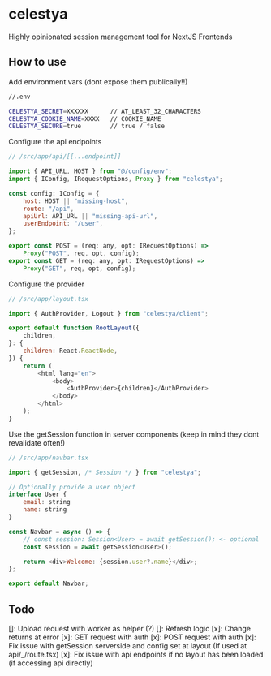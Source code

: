 # celestya

Highly opinionated session management tool for NextJS Frontends

## How to use

Add environment vars (dont expose them publically!!)

```bash
//.env

CELESTYA_SECRET=XXXXXX      // AT_LEAST_32_CHARACTERS
CELESTYA_COOKIE_NAME=XXXX   // COOKIE_NAME
CELESTYA_SECURE=true        // true / false
```

Configure the api endpoints

```js
// /src/app/api/[[...endpoint]]

import { API_URL, HOST } from "@/config/env";
import { IConfig, IRequestOptions, Proxy } from "celestya";

const config: IConfig = {
    host: HOST || "missing-host",
    route: "/api",
    apiUrl: API_URL || "missing-api-url",
    userEndpoint: "/user",
};

export const POST = (req: any, opt: IRequestOptions) =>
    Proxy("POST", req, opt, config);
export const GET = (req: any, opt: IRequestOptions) =>
    Proxy("GET", req, opt, config);
```

Configure the provider

```js
// /src/app/layout.tsx

import { AuthProvider, Logout } from "celestya/client";

export default function RootLayout({
    children,
}: {
    children: React.ReactNode,
}) {
    return (
        <html lang="en">
            <body>
                <AuthProvider>{children}</AuthProvider>
            </body>
        </html>
    );
}
```

Use the getSession function in server components (keep in mind they dont revalidate often!)

```js
// /src/app/navbar.tsx

import { getSession, /* Session */ } from "celestya";

// Optionally provide a user object
interface User {
    email: string
    name: string
}

const Navbar = async () => {
    // const session: Session<User> = await getSession(); <- optional
    const session = await getSession<User>();

    return <div>Welcome: {session.user?.name}</div>;
};

export default Navbar;
```

## Todo

[]: Upload request with worker as helper (?)
[]: Refresh logic
[x]: Change returns at error
[x]: GET request with auth
[x]: POST request with auth
[x]: Fix issue with getSession serverside and config set at layout (If used at api/\_/route.tsx)
[x]: Fix issue with api endpoints if no layout has been loaded (if accessing api directly)
